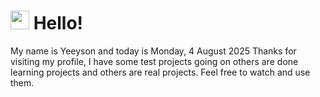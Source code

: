  <h1>
    <img src="https://emojis.slackmojis.com/emojis/images/1643510097/45343/hi.gif?1643510097" width="30"/> 
    Hello!
 </h1>
 <p>
    My name is Yeeyson and today is Monday, 4 August 2025
    Thanks for visiting my profile, I have some test projects going on others are done learning projects and others are real projects.
    Feel free to watch and use them.
 </p>